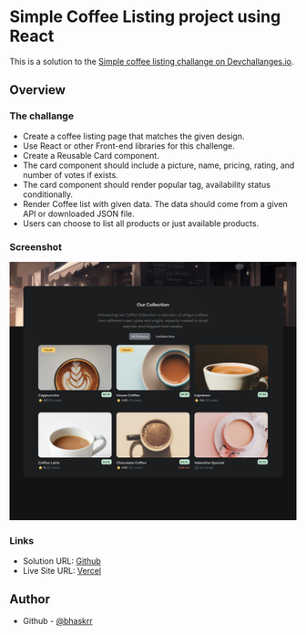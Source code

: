 # Simple Coffee Listing project using React

This is a solution to the [Simple coffee listing challange on Devchallanges.io](https://devchallenges.io/challenge/simple-coffee-listing).

## Overview

### The challange
- Create a coffee listing page that matches the given design.
- Use React or other Front-end libraries for this challenge.
- Create a Reusable Card component.
- The card component should include a picture, name, pricing, rating, and number of votes if exists.
- The card component should render popular tag, availability status conditionally.
- Render Coffee list with given data. The data should come from a given API or downloaded JSON file.
- Users can choose to list all products or just available products.

### Screenshot

![Screenshot](image.png)

### Links

- Solution URL: [Github](https://github.com/bhaskrr/react-simple-coffee-listing)
- Live Site URL: [Vercel]()

## Author

- Github - [@bhaskrr](https://github.com/bhaskrr)